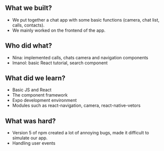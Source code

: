 ## What we built?
- We put together a chat app with some basic functions (camera, chat list, calls, contacts). 
- We mainly worked on the frontend of the app. 
## Who did what?
- Nina: implemented calls, chats camera and navigation components
- Imanol: basic React tutorial, search component
## What did we learn?
- Basic JS and React
- The component framework
- Expo development environment
- Modules such as react-navigation, camera, react-native-vetors
## What was hard?
- Version 5 of npm created a lot of annoying bugs, made it difficult to simulate our app.
- Handling user events
